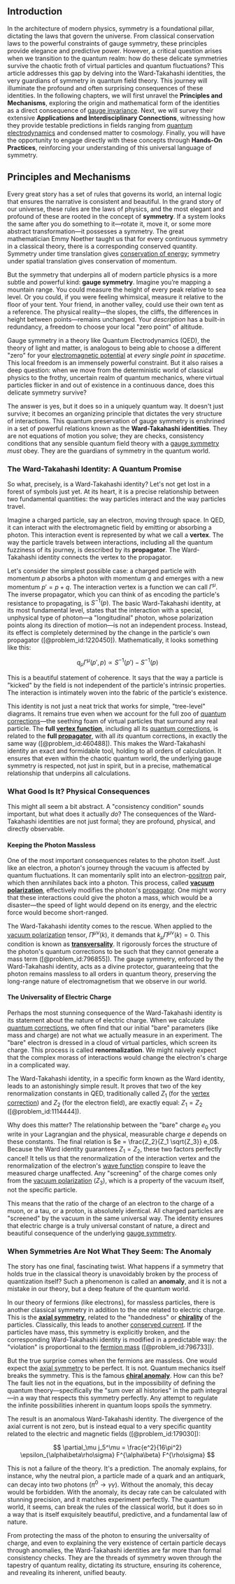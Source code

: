 ## Introduction
In the architecture of modern physics, symmetry is a foundational pillar, dictating the laws that govern the universe. From classical conservation laws to the powerful constraints of gauge symmetry, these principles provide elegance and predictive power. However, a critical question arises when we transition to the quantum realm: how do these delicate symmetries survive the chaotic froth of virtual particles and quantum fluctuations? This article addresses this gap by delving into the Ward-Takahashi identities, the very guardians of symmetry in quantum field theory. This journey will illuminate the profound and often surprising consequences of these identities. In the following chapters, we will first unravel the **Principles and Mechanisms**, exploring the origin and mathematical form of the identities as a direct consequence of [gauge invariance](@article_id:137363). Next, we will survey their extensive **Applications and Interdisciplinary Connections**, witnessing how they provide testable predictions in fields ranging from [quantum electrodynamics](@article_id:153707) and condensed matter to cosmology. Finally, you will have the opportunity to engage directly with these concepts through **Hands-On Practices**, reinforcing your understanding of this universal language of symmetry.

## Principles and Mechanisms

Every great story has a set of rules that governs its world, an internal logic that ensures the narrative is consistent and beautiful. In the grand story of our universe, these rules are the laws of physics, and the most elegant and profound of these are rooted in the concept of **symmetry**. If a system looks the same after you do something to it—rotate it, move it, or some more abstract transformation—it possesses a symmetry. The great mathematician Emmy Noether taught us that for every continuous symmetry in a classical theory, there is a corresponding conserved quantity. Symmetry under time translation gives [conservation of energy](@article_id:140020); symmetry under spatial translation gives conservation of momentum.

But the symmetry that underpins all of modern particle physics is a more subtle and powerful kind: **gauge symmetry**. Imagine you’re mapping a mountain range. You could measure the height of every peak relative to sea level. Or you could, if you were feeling whimsical, measure it relative to the floor of your tent. Your friend, in another valley, could use their own tent as a reference. The physical reality—the slopes, the cliffs, the differences in height between points—remains unchanged. Your *description* has a built-in redundancy, a freedom to choose your local "zero point" of altitude.

Gauge symmetry in a theory like Quantum Electrodynamics (QED), the theory of light and matter, is analogous to being able to choose a different "zero" for your [electromagnetic potential](@article_id:264322) at *every single point in spacetime*. This local freedom is an immensely powerful constraint. But it also raises a deep question: when we move from the deterministic world of classical physics to the frothy, uncertain realm of quantum mechanics, where virtual particles flicker in and out of existence in a continuous dance, does this delicate symmetry survive?

The answer is yes, but it does so in a uniquely quantum way. It doesn't just survive; it becomes an organizing principle that dictates the very structure of interactions. This quantum preservation of gauge symmetry is enshrined in a set of powerful relations known as the **Ward-Takahashi identities**. They are not equations of motion you solve; they are checks, consistency conditions that any sensible quantum field theory with a [gauge symmetry](@article_id:135944) *must* obey. They are the guardians of symmetry in the quantum world.

### The Ward-Takahashi Identity: A Quantum Promise

So what, precisely, is a Ward-Takahashi identity? Let's not get lost in a forest of symbols just yet. At its heart, it is a precise relationship between two fundamental quantities: the way particles interact and the way particles travel.

Imagine a charged particle, say an electron, moving through space. In QED, it can interact with the electromagnetic field by emitting or absorbing a photon. This interaction event is represented by what we call a **vertex**. The way the particle travels between interactions, including all the quantum fuzziness of its journey, is described by its **propagator**. The Ward-Takahashi identity connects the vertex to the propagator.

Let's consider the simplest possible case: a charged particle with momentum $p$ absorbs a photon with momentum $q$ and emerges with a new momentum $p' = p+q$. The interaction vertex is a function we can call $\Gamma^\mu$. The inverse propagator, which you can think of as encoding the particle's resistance to propagating, is $S^{-1}(p)$. The basic Ward-Takahashi identity, at its most fundamental level, states that the interaction with a special, unphysical type of photon—a "longitudinal" photon, whose polarization points along its direction of motion—is not an independent process. Instead, its effect is completely determined by the change in the particle's own propagator ([@problem_id:1220450]). Mathematically, it looks something like this:

$$
q_\mu \Gamma^\mu(p', p) \propto S^{-1}(p') - S^{-1}(p)
$$

This is a beautiful statement of coherence. It says that the way a particle is "kicked" by the field is not independent of the particle's intrinsic properties. The interaction is intimately woven into the fabric of the particle's existence.

This identity is not just a neat trick that works for simple, "tree-level" diagrams. It remains true even when we account for the full zoo of [quantum corrections](@article_id:161639)—the seething foam of virtual particles that surround any real particle. The **full [vertex function](@article_id:144643)**, including all its [quantum corrections](@article_id:161639), is related to the **full [propagator](@article_id:139064)**, with all *its* quantum corrections, in exactly the same way ([@problem_id:460488]). This makes the Ward-Takahashi identity an exact and formidable tool, holding to all orders of calculation. It ensures that even within the chaotic quantum world, the underlying gauge symmetry is respected, not just in spirit, but in a precise, mathematical relationship that underpins all calculations.

### What Good Is It? Physical Consequences

This might all seem a bit abstract. A "consistency condition" sounds important, but what does it actually *do*? The consequences of the Ward-Takahashi identities are not just formal; they are profound, physical, and directly observable.

#### Keeping the Photon Massless

One of the most important consequences relates to the photon itself. Just like an electron, a photon's journey through the vacuum is affected by quantum fluctuations. It can momentarily split into an electron-[positron](@article_id:148873) pair, which then annihilates back into a photon. This process, called **[vacuum polarization](@article_id:153001)**, effectively modifies the photon's [propagator](@article_id:139064). One might worry that these interactions could give the photon a mass, which would be a disaster—the speed of light would depend on its energy, and the electric force would become short-ranged.

The Ward-Takahashi identity comes to the rescue. When applied to the [vacuum polarization](@article_id:153001) tensor, $\Pi^{\mu\nu}(k)$, it demands that $k_\mu \Pi^{\mu\nu}(k) = 0$. This condition is known as **[transversality](@article_id:158175)**. It rigorously forces the structure of the photon's quantum corrections to be such that they cannot generate a mass term ([@problem_id:796855]). The gauge symmetry, enforced by the Ward-Takahashi identity, acts as a divine protector, guaranteeing that the photon remains massless to all orders in quantum theory, preserving the long-range nature of electromagnetism that we observe in our world.

#### The Universality of Electric Charge

Perhaps the most stunning consequence of the Ward-Takahashi identity is its statement about the nature of electric charge. When we calculate [quantum corrections](@article_id:161639), we often find that our initial "bare" parameters (like mass and charge) are not what we actually measure in an experiment. The "bare" electron is dressed in a cloud of virtual particles, which screen its charge. This process is called **renormalization**. We might naively expect that the complex morass of interactions would change the electron's charge in a complicated way.

The Ward-Takahashi identity, in a specific form known as the Ward identity, leads to an astonishingly simple result. It proves that two of the key renormalization constants in QED, traditionally called $Z_1$ (for the [vertex correction](@article_id:137415)) and $Z_2$ (for the electron field), are exactly equal: $Z_1 = Z_2$ ([@problem_id:1114444]).

Why does this matter? The relationship between the "bare" charge $e_0$ you write in your Lagrangian and the physical, measurable charge $e$ depends on these constants. The final relation is $e = \frac{Z_2}{Z_1 \sqrt{Z_3}} e_0$. Because the Ward identity guarantees $Z_1 = Z_2$, these two factors perfectly cancel! It tells us that the renormalization of the interaction vertex and the renormalization of the electron's [wave function](@article_id:147778) conspire to leave the measured charge unaffected. Any "screening" of the charge comes only from the [vacuum polarization](@article_id:153001) ($Z_3$), which is a property of the vacuum itself, not the specific particle.

This means that the ratio of the charge of an electron to the charge of a muon, or a tau, or a proton, is absolutely identical. All charged particles are "screened" by the vacuum in the same universal way. The identity ensures that electric charge is a truly universal constant of nature, a direct and beautiful consequence of the underlying [gauge symmetry](@article_id:135944).

### When Symmetries Are Not What They Seem: The Anomaly

The story has one final, fascinating twist. What happens if a symmetry that holds true in the classical theory is unavoidably broken by the process of quantization itself? Such a phenomenon is called an **anomaly**, and it is not a mistake in our theory, but a deep feature of the quantum world.

In our theory of fermions (like electrons), for massless particles, there is another classical symmetry in addition to the one related to electric charge. This is the **[axial symmetry](@article_id:172839)**, related to the "handedness" or **[chirality](@article_id:143611)** of the particles. Classically, this leads to another [conserved current](@article_id:148472). If the particles have mass, this symmetry is explicitly broken, and the corresponding Ward-Takahashi identity is modified in a predictable way: the "violation" is proportional to the [fermion mass](@article_id:158885) ([@problem_id:796733]).

But the true surprise comes when the fermions are massless. One would expect the [axial symmetry](@article_id:172839) to be perfect. It is not. Quantum mechanics itself breaks the symmetry. This is the famous **[chiral anomaly](@article_id:141583)**. How can this be? The fault lies not in the equations, but in the impossibility of defining the quantum theory—specifically the "sum over all histories" in the path integral—in a way that respects this symmetry perfectly. Any attempt to regulate the infinite possibilities inherent in quantum loops spoils the symmetry.

The result is an anomalous Ward-Takahashi identity. The divergence of the axial current is not zero, but is instead equal to a very specific quantity related to the electric and magnetic fields ([@problem_id:179030]):

$$
\partial_\mu j_5^\mu = \frac{e^2}{16\pi^2} \epsilon_{\alpha\beta\rho\sigma} F^{\alpha\beta} F^{\rho\sigma}
$$

This is not a failure of the theory. It's a prediction. The anomaly explains, for instance, why the neutral pion, a particle made of a quark and an antiquark, can decay into two photons ($\pi^0 \to \gamma\gamma$). Without the anomaly, this decay would be forbidden. With the anomaly, its decay rate can be calculated with stunning precision, and it matches experiment perfectly. The quantum world, it seems, can break the rules of the classical world, but it does so in a way that is itself exquisitely beautiful, predictive, and a fundamental law of nature.

From protecting the mass of the photon to ensuring the universality of charge, and even to explaining the very existence of certain particle decays through anomalies, the Ward-Takahashi identities are far more than formal consistency checks. They are the threads of symmetry woven through the tapestry of quantum reality, dictating its structure, ensuring its coherence, and revealing its inherent, unified beauty.
